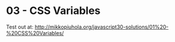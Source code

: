 # 03 - CSS Variables

Test out at: http://mikkopiuhola.org/javascript30-solutions/01%20-%20CSS%20Variables/
